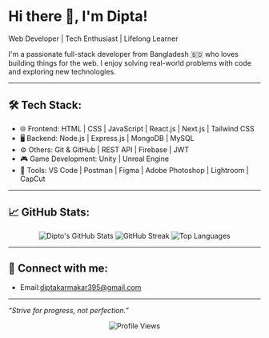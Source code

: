 # Hi there 👋, I'm Dipta!

Web Developer | Tech Enthusiast | Lifelong Learner

I'm a passionate full-stack developer from Bangladesh 🇧🇩 who loves building things for the web. I enjoy solving real-world problems with code and exploring new technologies.

---

## 🛠️ Tech Stack:
- 🌐 Frontend: HTML | CSS | JavaScript | React.js | Next.js | Tailwind CSS  
- 🖥️ Backend: Node.js | Express.js | MongoDB | MySQL  
- ⚙️ Others: Git & GitHub | REST API | Firebase | JWT  
- 🎮 Game Development: Unity | Unreal Engine  
- 🔧 Tools: VS Code | Postman | Figma | Adobe Photoshop | Lightroom | CapCut  

---

## 📈 GitHub Stats:

<p align="center">
  <img src="https://github-readme-stats.vercel.app/api?username=Dipta-karmakar&show_icons=true&theme=radical" alt="Dipto's GitHub Stats" />
  <img src="https://github-readme-streak-stats.herokuapp.com/?user=Dipta-karmakar&theme=radical" alt="GitHub Streak" />
  <img src="https://github-readme-stats.vercel.app/api/top-langs/?username=Dipta-karmakar&layout=compact&theme=radical" alt="Top Languages" />
</p>

---

## 🔗 Connect with me:

- Email:diptakarmakar395@gmail.com  

---

*“Strive for progress, not perfection.”*

<!-- Optional: Profile Visitors Counter -->
<p align="center">
  <img src="https://komarev.com/ghpvc/?username=Dipta-karmkar&label=Profile%20views&color=0e75b6&style=flat" alt="Profile Views" />
</p>

<!---
Dipta-karmakar/Dipta-karmakar is a ✨ special ✨ repository because its `README.md` (this file) appears on your GitHub profile.
You can click the Preview link to take a look at your changes.
--->

